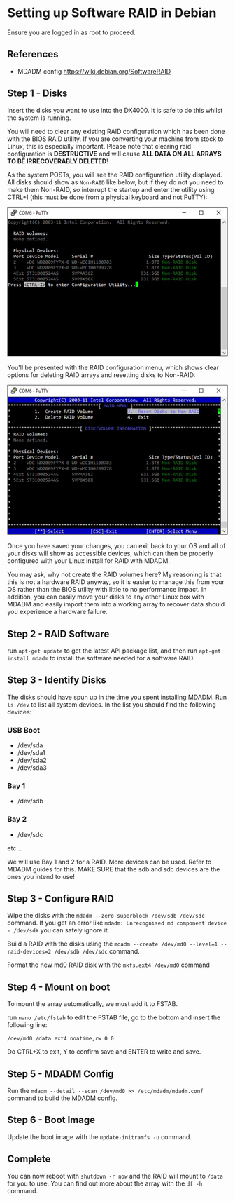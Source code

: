 # Setting up Software RAID in Debian

Ensure you are logged in as root to proceed.

## References
- MDADM config https://wiki.debian.org/SoftwareRAID

## Step 1 - Disks

Insert the disks you want to use into the DX4000. It is safe to do this whilst the system is running.

You will need to clear any existing RAID configuration which has been done with the BIOS RAID utility. If you are converting your machine from stock to Linux, this is especially important. Please note that clearing raid configuration is **DESTRUCTIVE** and will cause **ALL DATA ON ALL ARRAYS TO BE IRRECOVERABLY DELETED**!

As the system POSTs, you will see the RAID configuration utility displayed. All disks should show as `Non-RAID` like below, but if they do not you need to make them Non-RAID, so interrupt the startup and enter the utility using CTRL+I (this must be done from a physical keyboard and not PuTTY):

![RAID utility at POST](./img/nonraiddisk.jpg?raw=true)

You'll be presented with the RAID configuration menu, which shows clear options for deleting RAID arrays and resetting disks to Non-RAID:

![RAID menu](./img/raidmenu.jpg?raw=true)

Once you have saved your changes, you can exit back to your OS and all of your disks will show as accessible devices, which can then be properly configured with your Linux install for RAID with MDADM.

You may ask, why not create the RAID volumes here? My reasoning is that this is not a hardware RAID anyway, so it is easier to manage this from your OS rather than the BIOS utility with little to no performance impact. In addition, you can easily move your disks to any other Linux box with MDADM and easily import them into a working array to recover data should you experience a hardware failure.

## Step 2 - RAID Software

run `apt-get update` to get the latest API package list, and then run `apt-get install mdadm` to install the software needed for a software RAID.

## Step 3 - Identify Disks

The disks should have spun up in the time you spent installing MDADM. Run `ls /dev` to list all system devices. In the list you should find the following devices:

### USB Boot
- /dev/sda
- /dev/sda1
- /dev/sda2
- /dev/sda3

### Bay 1
- /dev/sdb

### Bay 2
 - /dev/sdc

etc...

We will use Bay 1 and 2 for a RAID. More devices can be used. Refer to MDADM guides for this. MAKE SURE that the sdb and sdc devices are the ones you intend to use!

## Step 3 - Configure RAID

Wipe the disks with the `mdadm --zero-superblock /dev/sdb /dev/sdc` command. If you get an error like `mdadm: Unrecognised md component device - /dev/sdX` you can safely ignore it.

Build a RAID with the disks using the `mdadm --create /dev/md0 --level=1 --raid-devices=2 /dev/sdb /dev/sdc` command.

Format the new md0 RAID disk with the `mkfs.ext4 /dev/md0` command

## Step 4 - Mount on boot

To mount the array automatically, we must add it to FSTAB.

run `nano /etc/fstab` to edit the FSTAB file, go to the bottom and insert the following line:

```
/dev/md0 /data ext4 noatime,rw 0 0
```

Do CTRL+X to exit, Y to confirm save and ENTER to write and save.

## Step 5 - MDADM Config

Run the `mdadm --detail --scan /dev/md0 >> /etc/mdadm/mdadm.conf` command to build the MDADM config.

## Step 6 - Boot Image

Update the boot image with the `update-initramfs -u` command.

## Complete

You can now reboot with `shutdown -r now` and the RAID will mount to `/data` for you to use. You can find out more about the array with the `df -h` command.
